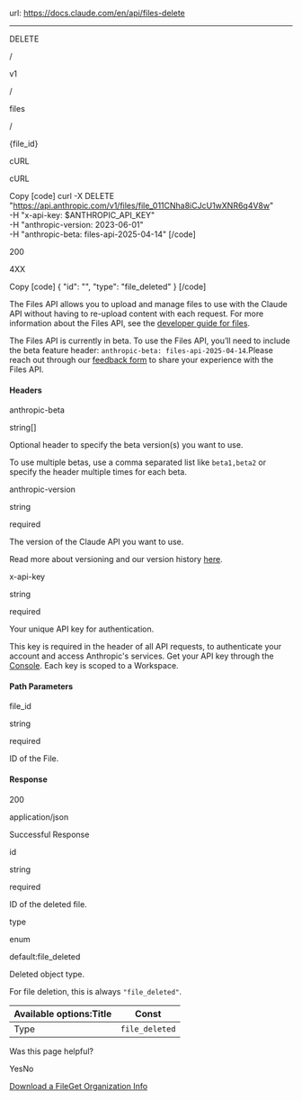 url: https://docs.claude.com/en/api/files-delete

---

DELETE

/

v1

/

files

/

\{file\_id\}

cURL

cURL

Copy
[code]
    curl -X DELETE "https://api.anthropic.com/v1/files/file_011CNha8iCJcU1wXNR6q4V8w" \
         -H "x-api-key: $ANTHROPIC_API_KEY" \
         -H "anthropic-version: 2023-06-01" \
         -H "anthropic-beta: files-api-2025-04-14"
[/code]

200

4XX

Copy
[code]
    {
      "id": "<string>",
      "type": "file_deleted"
    }
[/code]

The Files API allows you to upload and manage files to use with the Claude API without having to re-upload content with each request. For more information about the Files API, see the [developer guide for files](/en/docs/build-with-claude/files).

The Files API is currently in beta. To use the Files API, you’ll need to include the beta feature header: `anthropic-beta: files-api-2025-04-14`.Please reach out through our [feedback form](https://forms.gle/tisHyierGwgN4DUE9) to share your experience with the Files API.

#### Headers

anthropic-beta

string\[\]

Optional header to specify the beta version\(s\) you want to use.

To use multiple betas, use a comma separated list like `beta1,beta2` or specify the header multiple times for each beta.

anthropic-version

string

required

The version of the Claude API you want to use.

Read more about versioning and our version history [here](/api/versioning).

x-api-key

string

required

Your unique API key for authentication.

This key is required in the header of all API requests, to authenticate your account and access Anthropic's services. Get your API key through the [Console](https://console.anthropic.com/settings/keys). Each key is scoped to a Workspace.

#### Path Parameters

file\_id

string

required

ID of the File.

#### Response

200

application/json

Successful Response

id

string

required

ID of the deleted file.

type

enum<string>

default:file\_deleted

Deleted object type.

For file deletion, this is always `"file_deleted"`.

Available options:Title| Const
---|---
Type| `file_deleted`

Was this page helpful?

YesNo

[Download a File](/en/api/files-content)[Get Organization Info](/en/api/admin-api/organization/get-me)
